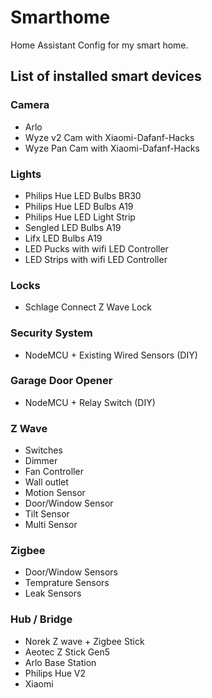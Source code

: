 # Smarthome
Home Assistant Config for my smart home.

## List of installed smart devices

### Camera
  * Arlo 
  * Wyze v2 Cam with Xiaomi-Dafanf-Hacks
  * Wyze Pan Cam with Xiaomi-Dafanf-Hacks

### Lights
  * Philips Hue LED Bulbs BR30
  * Philips Hue LED Bulbs A19
  * Philips Hue LED Light Strip
  * Sengled LED Bulbs A19
  * Lifx LED Bulbs A19
  * LED Pucks with wifi LED Controller
  * LED Strips with wifi LED Controller

### Locks
  * Schlage Connect Z Wave Lock

### Security System
  * NodeMCU + Existing Wired Sensors (DIY)

### Garage Door Opener
  * NodeMCU + Relay Switch (DIY)
 
### Z Wave
  * Switches
  * Dimmer
  * Fan Controller
  * Wall outlet
  * Motion Sensor
  * Door/Window Sensor
  * Tilt Sensor
  * Multi Sensor
 
### Zigbee
  * Door/Window Sensors
  * Temprature Sensors
  * Leak Sensors

### Hub / Bridge
  * Norek Z wave + Zigbee Stick
  * Aeotec Z Stick Gen5
  * Arlo Base Station
  * Philips Hue V2
  * Xiaomi

  
  
